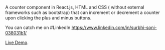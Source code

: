 
A counter component in React.js, HTML and CSS ( without external frameworks such as bootstrap) 
that can increment or decrement a counter upon clicking the plus and minus buttons.

You can catch me on #LinkedIn https://www.linkedin.com/in/surbhi-soni-038031b1/

[Live Demo](https://surbhi241.github.io/react-counter/).
